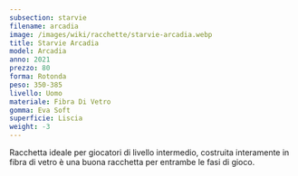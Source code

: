 ```yaml
---
subsection: starvie
filename: arcadia
image: /images/wiki/racchette/starvie-arcadia.webp
title: Starvie Arcadia
model: Arcadia
anno: 2021
prezzo: 80
forma: Rotonda
peso: 350-385
livello: Uomo
materiale: Fibra Di Vetro
gomma: Eva Soft
superficie: Liscia
weight: -3
---
```

Racchetta ideale per giocatori di livello intermedio, costruita interamente in fibra di vetro è una buona racchetta per entrambe le fasi di gioco.